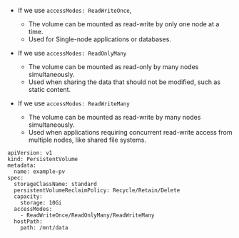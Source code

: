 
- If we use `accessModes: ReadWriteOnce`,
  -  The volume can be mounted as read-write by only one node at a time.
  -  Used for Single-node applications or databases.

- If we use `accessModes: ReadOnlyMany`
  - The volume can be mounted as read-only by many nodes simultaneously.
  - Used when sharing the data that should not be modified, such as static content.

 - If we use `accessModes: ReadWriteMany`
   - The volume can be mounted as read-write by many nodes simultaneously.
   - Used when applications requiring concurrent read-write access from multiple nodes, like shared file systems.

```
apiVersion: v1
kind: PersistentVolume
metadata:
  name: example-pv
spec:
  storageClassName: standard
  persistentVolumeReclaimPolicy: Recycle/Retain/Delete
  capacity:
    storage: 10Gi
  accessModes:
    - ReadWriteOnce/ReadOnlyMany/ReadWriteMany
  hostPath:
    path: /mnt/data
```
